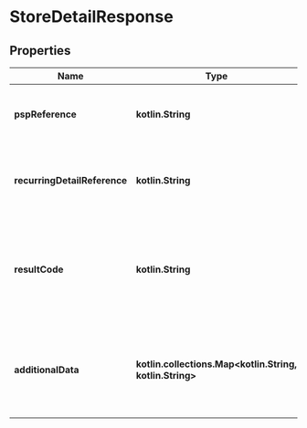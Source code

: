 
# StoreDetailResponse

## Properties
Name | Type | Description | Notes
------------ | ------------- | ------------- | -------------
**pspReference** | **kotlin.String** | A new reference to uniquely identify this request. | 
**recurringDetailReference** | **kotlin.String** | The token which you can use later on for submitting the payout. | 
**resultCode** | **kotlin.String** | The result code of the transaction. &#x60;Success&#x60; indicates that the details were stored successfully. | 
**additionalData** | **kotlin.collections.Map&lt;kotlin.String, kotlin.String&gt;** | This field contains additional data, which may be returned in a particular response. |  [optional]



